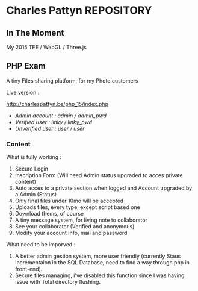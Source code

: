 # Charles Pattyn REPOSITORY

## In The Moment
My 2015 TFE / WebGL / Three.js

## PHP Exam

A tiny Files sharing platform, for my Photo customers

Live version : 

http://charlespattyn.be/php_15/index.php

+ *Admin account : admin / admin_pwd*
+ *Verified user : linky / linky_pwd*
+ *Unverified user : user / user*

### Content

What is fully working :

1. Secure Login
2. Inscription Form (Will need Admin status upgraded to acces private content)
3. Auto acces to a private section when logged and Account upgraded by a Admin (Status)
4. Only final files under 10mo will be accepted
5. Uploads files, every type, except script based one
6. Download thems, of course
7. A tiny message system, for living note to collaborator
9. See your collaborator (Verified and anonymous)
10. Modify your account info, mail and password

What need to be imporved :

1. A better admin gestion system, more user friendly (currently Staus incrementaion in the SQL Database, need to find a way through php in front-end).
2. Secure files managing, i've disabled this function since I was having issue with Total directory flushing.



